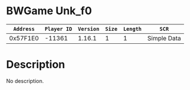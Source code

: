 # BWGame Unk_f0

| `Address` | `Player ID` | `Version` | `Size` | `Length` | `SCR` |
| ---------- | ----------- | --------- | ------ | -------- | ---- |
| 0x57F1E0 | -11361 | 1.16.1 | 1 | 1 | Simple Data |

# Description

No description.